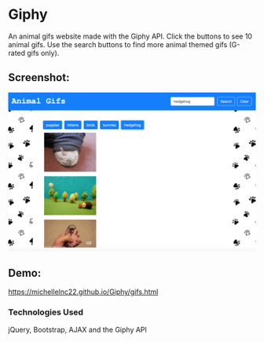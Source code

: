 # Giphy

An animal gifs website made with the Giphy API. Click the buttons to see 10 animal gifs. Use the search buttons to find more animal themed gifs (G-rated gifs only).

## Screenshot: 

![Demo Screenshot](https://github.com/michellelnc22/Giphy/blob/master/assets/images/demo-screenshot.png)

## Demo: 
https://michellelnc22.github.io/Giphy/gifs.html

### Technologies Used

jQuery, Bootstrap, AJAX and the Giphy API 


